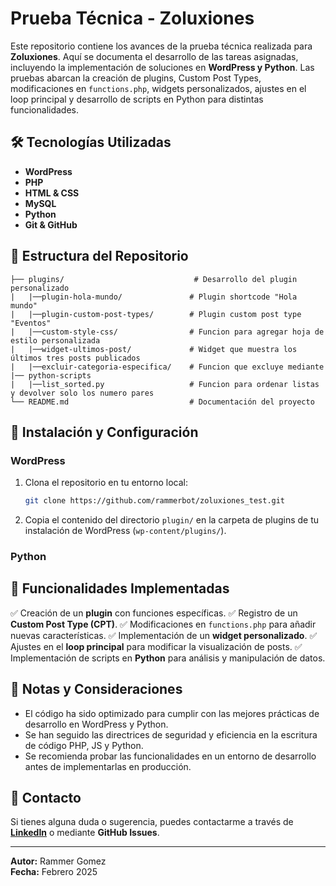 # Prueba Técnica - Zoluxiones

Este repositorio contiene los avances de la prueba técnica realizada para **Zoluxiones**. Aquí se documenta el desarrollo de las tareas asignadas, incluyendo la implementación de soluciones en **WordPress y Python**. Las pruebas abarcan la creación de plugins, Custom Post Types, modificaciones en `functions.php`, widgets personalizados, ajustes en el loop principal y desarrollo de scripts en Python para distintas funcionalidades.

## 🛠 Tecnologías Utilizadas
- **WordPress**
- **PHP**
- **HTML & CSS**
- **MySQL**
- **Python**
- **Git & GitHub**

## 📂 Estructura del Repositorio

```
├── plugins/                             # Desarrollo del plugin personalizado
|   |──plugin-hola-mundo/               # Plugin shortcode "Hola mundo"
|   |──plugin-custom-post-types/        # Plugin custom post type "Eventos"
|   |──custom-style-css/                # Funcion para agregar hoja de estilo personalizada
|   |──widget-ultimos-post/             # Widget que muestra los últimos tres posts publicados
|   |──excluir-categoria-especifica/    # Funcion que excluye mediante
|── python-scripts
|   |──list_sorted.py                   # Funcion para ordenar listas y devolver solo los numero pares
└── README.md                           # Documentación del proyecto
```

## 🚀 Instalación y Configuración

### WordPress
1. Clona el repositorio en tu entorno local:
   ```bash
   git clone https://github.com/rammerbot/zoluxiones_test.git
   ```
2. Copia el contenido del directorio `plugin/` en la carpeta de plugins de tu instalación de WordPress (`wp-content/plugins/`).


### Python

## 📌 Funcionalidades Implementadas

✅ Creación de un **plugin** con funciones específicas.
✅ Registro de un **Custom Post Type (CPT)**.
✅ Modificaciones en `functions.php` para añadir nuevas características.
✅ Implementación de un **widget personalizado**.
✅ Ajustes en el **loop principal** para modificar la visualización de posts.
✅ Implementación de scripts en **Python** para análisis y manipulación de datos.

## 📝 Notas y Consideraciones
- El código ha sido optimizado para cumplir con las mejores prácticas de desarrollo en WordPress y Python.
- Se han seguido las directrices de seguridad y eficiencia en la escritura de código PHP, JS y Python.
- Se recomienda probar las funcionalidades en un entorno de desarrollo antes de implementarlas en producción.

## 📧 Contacto
Si tienes alguna duda o sugerencia, puedes contactarme a través de **[LinkedIn](https://www.linkedin.com/in/rammer-gomez/)** o mediante **GitHub Issues**.

---

**Autor:** Rammer Gomez  
**Fecha:** Febrero 2025